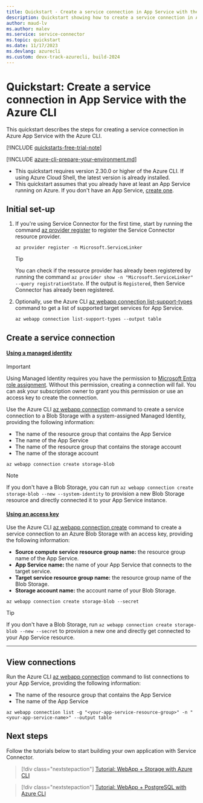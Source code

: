 ```yaml
---
title: Quickstart - Create a service connection in App Service with the Azure CLI
description: Quickstart showing how to create a service connection in App Service with the Azure CLI
author: maud-lv
ms.author: malev
ms.service: service-connector
ms.topic: quickstart
ms.date: 11/17/2023
ms.devlang: azurecli
ms.custom: devx-track-azurecli, build-2024
---
```

# Quickstart: Create a service connection in App Service with the Azure CLI

This quickstart describes the steps for creating a service connection in Azure App Service with the Azure CLI.

[!INCLUDE [quickstarts-free-trial-note](../../includes/quickstarts-free-trial-note.md)]

[!INCLUDE [azure-cli-prepare-your-environment.md](~/reusable-content/azure-cli/azure-cli-prepare-your-environment.md)]

- This quickstart requires version 2.30.0 or higher of the Azure CLI. If using Azure Cloud Shell, the latest version is already installed.
- This quickstart assumes that you already have at least an App Service running on Azure. If you don't have an App Service, [create one](../app-service/quickstart-dotnetcore.md).

## Initial set-up

1. If you're using Service Connector for the first time, start by running the command [az provider register](/cli/azure/provider#az-provider-register) to register the Service Connector resource provider.

   ```azurecli
   az provider register -n Microsoft.ServiceLinker
   ```

   > [!TIP]
   > You can check if the resource provider has already been registered by running the command  `az provider show -n "Microsoft.ServiceLinker" --query registrationState`. If the output is `Registered`, then Service Connector has already been registered.
   >
2. Optionally, use the Azure CLI [az webapp connection list-support-types](/cli/azure/webapp/connection#az-webapp-connection-list-support-types) command to get a list of supported target services for App Service.

   ```azurecli
   az webapp connection list-support-types --output table
   ```

## Create a service connection

#### [Using a managed identity](#tab/Using-Managed-Identity)

> [!IMPORTANT]
> Using Managed Identity requires you have the permission to [Microsoft Entra role assignment](../active-directory/managed-identities-azure-resources/howto-assign-access-portal.md). Without this permission, creating a connection will fail. You can ask your subscription owner to grant you this permission or use an access key to create the connection.

Use the Azure CLI [az webapp connection](/cli/azure/webapp/connection) command to create a service connection to a Blob Storage with a system-assigned Managed Identity, providing the following information:

- The name of the resource group that contains the App Service
- The name of the App Service
- The name of the resource group that contains the storage account
- The name of the storage account

```azurecli
az webapp connection create storage-blob
```

> [!NOTE]
> If you don't have a Blob Storage, you can run `az webapp connection create storage-blob --new --system-identity` to provision a new Blob Storage resource and directly connected it to your App Service instance.

#### [Using an access key](#tab/Using-access-key)

Use the Azure CLI [az webapp connection create](/cli/azure/webapp/connection/create) command to create a service connection to an Azure Blob Storage with an access key, providing the following information:

- **Source compute service resource group name:** the resource group name of the App Service.
- **App Service name:** the name of your App Service that connects to the target service.
- **Target service resource group name:** the resource group name of the Blob Storage.
- **Storage account name:** the account name of your Blob Storage.

```azurecli
az webapp connection create storage-blob --secret
```

> [!TIP]
> If you don't have a Blob Storage, run `az webapp connection create storage-blob --new --secret` to provision a new one and directly get connected to your App Service resource.

---

## View connections

Run the Azure CLI [az webapp connection](/cli/azure/webapp/connection) command to list connections to your App Service, providing the following information:

- The name of the resource group that contains the App Service
- The name of the App Service

```azurecli
az webapp connection list -g "<your-app-service-resource-group>" -n "<your-app-service-name>" --output table
```

## Next steps

Follow the tutorials below to start building your own application with Service Connector.

> [!div class="nextstepaction"]
> [Tutorial: WebApp + Storage with Azure CLI](./tutorial-csharp-webapp-storage-cli.md)

> [!div class="nextstepaction"]
> [Tutorial: WebApp + PostgreSQL with Azure CLI](./tutorial-django-webapp-postgres-cli.md)
